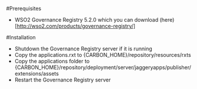 #Prerequisites
- WSO2 Governance Registry 5.2.0 which you can download (here)[http://wso2.com/products/governance-registry/]

#Installation
- Shutdown the Governance Registry server if it is running
- Copy the applications.rxt to {CARBON_HOME}/repository/resources/rxts
- Copy the applications folder to {CARBON_HOME}/repository/deployment/server/jaggeryapps/publisher/extensions/assets
- Restart the Governance Registry server

